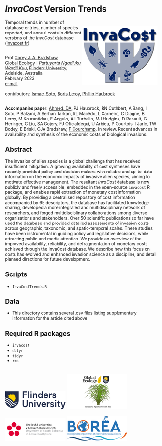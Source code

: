 # <em>InvaCost</em> Version Trends
<a href="http://invacost.fr"><img align="right" src="www/invacostlogo.png" alt="new InvaCost logo" width="250" style="margin-top: 20px"></a>

Temporal trends in number of database entries, number of species reported, and annual costs in different versions of the <em>InvaCost</em> database (<a href="http://invacost.fr">invacost.fr</a>)

<br>
Prof <a href="https://globalecologyflinders.com/people/#DIRECTOR">Corey J. A. Bradshaw</a> <br>
<a href="http://globalecologyflinders.com" target="_blank">Global Ecology</a> | <em><a href="https://globalecologyflinders.com/partuyarta-ngadluku-wardli-kuu/" target="_blank">Partuyarta Ngadluku Wardli Kuu</a></em>, <a href="http://flinders.edu.au" target="_blank">Flinders University</a>, Adelaide, Australia <br>
February 2023 <br>
<a href=mailto:corey.bradshaw@flinders.edu.au>e-mail</a> <br>
<br>
contributors: <a href="https://www.jcu.cz/en/university/staff/person?identita=Soto_Almena_Ismael_110771">Ismael Soto</a>, <a href="https://farewe.github.io/markdown-cv/">Boris Leroy</a>, <a href="https://scholar.google.com/citations?user=fwHUGm0AAAAJ&hl=de">Phillip Haubrock</a>
<br>
<br>

<strong>Accompanies paper</strong>: <a href="https://www.linkedin.com/in/danish-ali-ahmed-655934192/">Ahmed, DA</a>, PJ Haubrock, RN Cuthbert, A Bang, I Soto, P Balzani, A Serhan Tarkan, RL Macêdo, L Carneiro, C Diagne, B Leroy, M Kourantidou, E Angulo, AJ Turbelin, MJ Hudgins, D Renault, G Heringer, C Liu, SA Gojery, FJ Oficialdegui, U Arbieu, P Courtois, I Jaríc, TW Bodey, E Briski, CJA Bradshaw, <a href="https://www.ese.universite-paris-saclay.fr/en/team-members/franck-courchamp/">F Courchamp</a>. In review. Recent advances in availability and synthesis of the economic costs of biological invasions. 

## Abstract
The invasion of alien species is a global challenge that has received insufficient mitigation. A growing availability of cost syntheses have recently provided policy and decision makers with reliable and up-to-date information on the economic impacts of invasive alien species, aiming to motivate effective management. The resultant <em>InvaCost</em> database is now publicly and freely accessible, embedded in the open-source <code>invacost</code> R package, and enables rapid extraction of monetary cost information globally. By providing a centralised repository of cost information accompanied by 65 descriptors, the database has facilitated knowledge sharing, developed a more integrated and multidisciplinary network of researchers, and forged multidisciplinary collaborations among diverse organisations and stakeholders. Over 50 scientific publications so far have used the database and provided detailed assessments of invasion costs across geographic, taxonomic, and spatio-temporal scales. These studies have been instrumental in guiding policy and legislative decisions, while attracting public and media attention. We provide an overview of the improved availability, reliability, and defragmentation of monetary costs achieved through the InvaCost database. We describe how this focus on costs has evolved and enhanced invasion science as a discipline, and detail planned directions for future development.  

## Scripts
- <code>InvaCostTrends.R</code>

## Data
- This directory contains several .csv files listing supplementary information for the article cited above.

## Required R packages
- <code>invacost</code>
- <code>dplyr</code>
- <code>tidyr</code>
- <code>rms</code>

<a href="https://www.flinders.edu.au"><img align="bottom-left" src="www/Flinders_University_Logo_Horizontal_RGB_Master.png" alt="Flinders University logo" width="200" style="margin-top: 20px"></a>
<a href="https://globalecologyflinders.com"><img align="bottom-left" src="www/GEL Logo Kaurna New Transp.png" alt="GEL logo" width="200" style="margin-top: 20px"></a>
<a href="https://www.jcu.cz/en/"><img align="bottom-left" src="www/jcu.cz.logo.png" alt="JCU-CZ logo" width="200" style="margin-top: 20px"></a>
<a href="https://www.jcu.cz/en/"><img align="bottom-left" src="www/boreaLogo.png" alt="BOREA logo" width="200" style="margin-top: 20px"></a>
